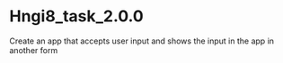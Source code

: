 # Hngi8_task_2.0.0
Create an app that accepts user input and shows the input in the app in another form
